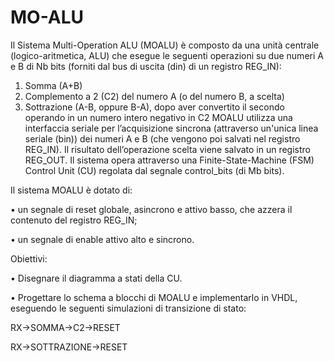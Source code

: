 # MO-ALU

Il Sistema Multi-Operation ALU (MOALU) è composto da una unità centrale (logico-aritmetica, ALU) che esegue le seguenti operazioni
su due numeri A e B di Nb bits (forniti dal bus di uscita (din) di un registro REG_IN):
1) Somma (A+B)
2) Complemento a 2 (C2) del numero A (o del numero B, a scelta)
3) Sottrazione (A-B, oppure B-A), dopo aver convertito il secondo operando in un numero intero negativo in C2
MOALU utilizza una interfaccia seriale per l’acquisizione sincrona (attraverso un'unica linea seriale (bin)) dei numeri A e B (che vengono
poi salvati nel registro REG_IN).
Il risultato dell’operazione scelta viene salvato in un registro REG_OUT.
Il sistema opera attraverso una Finite-State-Machine (FSM) Control Unit (CU) regolata dal segnale control_bits (di Mb bits).

Il sistema MOALU è dotato di:

  • un segnale di reset globale, asincrono e attivo basso, che azzera il contenuto del registro REG_IN;

  • un segnale di enable attivo alto e sincrono.

Obiettivi:

  • Disegnare il diagramma a stati della CU.

  • Progettare lo schema a blocchi di MOALU e implementarlo in VHDL, eseguendo le seguenti simulazioni di transizione di stato:
  
  RX→SOMMA→C2→RESET
    
  RX→SOTTRAZIONE→RESET
